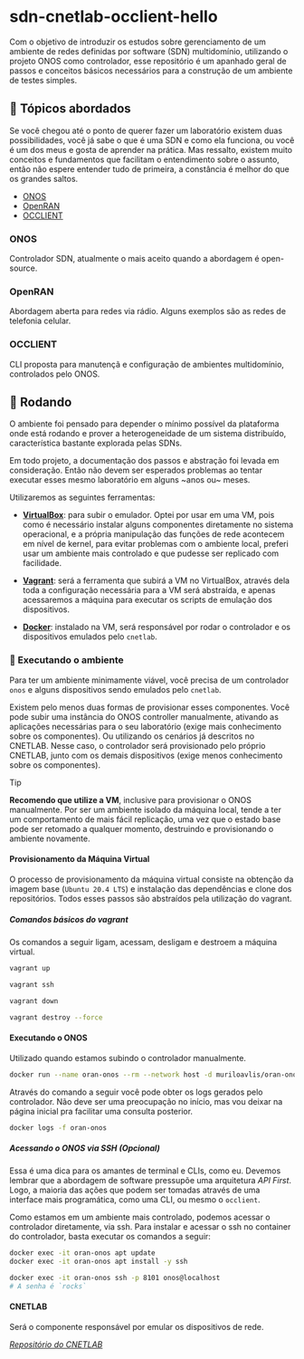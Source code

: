 # sdn-cnetlab-occlient-hello

Com o objetivo de introduzir os estudos sobre gerenciamento de um ambiente de
redes definidas por software (SDN) multidomínio, utilizando o projeto ONOS como
controlador, esse repositório é um apanhado geral de passos e conceitos básicos
necessários para a construção de um ambiente de testes simples.

## :pushpin: Tópicos abordados

Se você chegou até o ponto de querer fazer um laboratório existem duas
possibilidades, você já sabe o que é uma SDN e como ela funciona, ou você é um
dos meus e gosta de aprender na prática. Mas ressalto, existem muito conceitos e
fundamentos que facilitam o entendimento sobre o assunto, então não espere
entender tudo de primeira, a constância é melhor do que os grandes saltos.

- [ONOS](#onos)
- [OpenRAN](#openran)
- [OCCLIENT](#occlient)

### ONOS

Controlador SDN, atualmente o mais aceito quando a abordagem é open-source.

### OpenRAN

Abordagem aberta para redes via rádio. Alguns exemplos são as redes de telefonia
celular.

### OCCLIENT

CLI proposta para manutençã e configuração de ambientes multidomínio,
controlados pelo ONOS.

## :rocket: Rodando

O ambiente foi pensado para depender o mínimo possível da plataforma onde está
rodando e prover a heterogeneidade de um sistema distribuído, característica
bastante explorada pelas SDNs.

Em todo projeto, a documentação dos passos e abstração foi levada em
consideração. Então não devem ser esperados problemas ao tentar executar esses
mesmo laboratório em alguns ~anos ou~ meses.

Utilizaremos as seguintes ferramentas:

- **[VirtualBox][virtualbox]**: para subir o emulador. Optei por usar em uma VM,
pois como é necessário instalar alguns componentes diretamente no sistema
operacional, e a própria manipulação das funções de rede acontecem em nível de
kernel, para evitar problemas com o ambiente local, preferi usar um ambiente
mais controlado e que pudesse ser replicado com facilidade.

- **[Vagrant][vagrant]**: será a ferramenta que subirá a VM no VirtualBox,
através dela toda a configuração necessária para a VM será abstraída, e apenas
acessaremos a máquina para executar os scripts de emulação dos dispositivos.

- **[Docker][docker]**: instalado na VM, será responsável por rodar o
controlador e os dispositivos emulados pelo `cnetlab`.

### :test_tube: Executando o ambiente

Para ter um ambiente minimamente viável, você precisa de um controlador `onos` e
alguns dispositivos sendo emulados pelo `cnetlab`.

Existem pelo menos duas formas de provisionar esses componentes. Você pode subir
uma instância do ONOS controller manualmente, ativando as aplicações necessárias
para o seu laboratório (exige mais conhecimento sobre os componentes). Ou
utilizando os cenários já descritos no CNETLAB. Nesse caso, o controlador será
provisionado pelo próprio CNETLAB, junto com os demais dispositivos (exige menos
conhecimento sobre os componentes).

> [!TIP]
> **Recomendo que utilize a VM**, inclusive para provisionar o ONOS manualmente.
> Por ser um ambiente isolado da máquina local, tende a ter um comportamento
> de mais fácil replicação, uma vez que o estado base pode ser retomado a
> qualquer momento, destruindo e provisionando o ambiente novamente.

#### Provisionamento da Máquina Virtual

O processo de provisionamento da máquina virtual consiste na obtenção da imagem
base (`Ubuntu 20.4 LTS`) e instalação das dependências e clone dos repositórios.
Todos esses passos são abstraídos pela utilização do vagrant.

##### Comandos básicos do vagrant

Os comandos a seguir ligam, acessam, desligam e destroem a máquina virtual.

```bash Ligar VM
vagrant up
```

```bash Acessar máquina vis SSH
vagrant ssh
```

```bash Desligar VM
vagrant down
```

```bash Destruir VM
vagrant destroy --force
```

#### Executando o ONOS

Utilizado quando estamos subindo o controlador manualmente.

```bash Executar container do ONOS
docker run --name oran-onos --rm --network host -d muriloavlis/oran-onos:v2.0.0
```

Através do comando a seguir você pode obter os logs gerados pelo controlador.
Não deve ser uma preocupação no início, mas vou deixar na página inicial pra
facilitar uma consulta posterior.

```bash Obtendo os logs do controlador
docker logs -f oran-onos
```

##### Acessando o ONOS via SSH (Opcional)

Essa é uma dica para os amantes de terminal e CLIs, como eu. Devemos lembrar que
a abordagem de software pressupõe uma arquitetura *API First*. Logo, a maioria
das ações que podem ser tomadas através de uma interface mais programática, como
uma CLI, ou mesmo o `occlient`.

Como estamos em um ambiente mais controlado, podemos acessar o controlador
diretamente, via ssh. Para instalar e acessar o ssh no container do controlador,
basta executar os comandos a seguir:

```bash Habilitando o SSH
docker exec -it oran-onos apt update
docker exec -it oran-onos apt install -y ssh
```

```bash Acessando via SSH
docker exec -it oran-onos ssh -p 8101 onos@localhost
# A senha é `rocks`
```

#### CNETLAB

Será o componente responsável por emular os dispositivos de rede.

*[Repositório do CNETLAB][cnetlab]*

<!-- Links -->
[virtualbox]: https://www.virtualbox.org/
[docker]: https://www.docker.com/get-started/
[vagrant]: https://www.vagrantup.com/
[cnetlab]: https://git.rnp.br/cnar/sdn-multicamada/emulacao/emulador-optico.git
